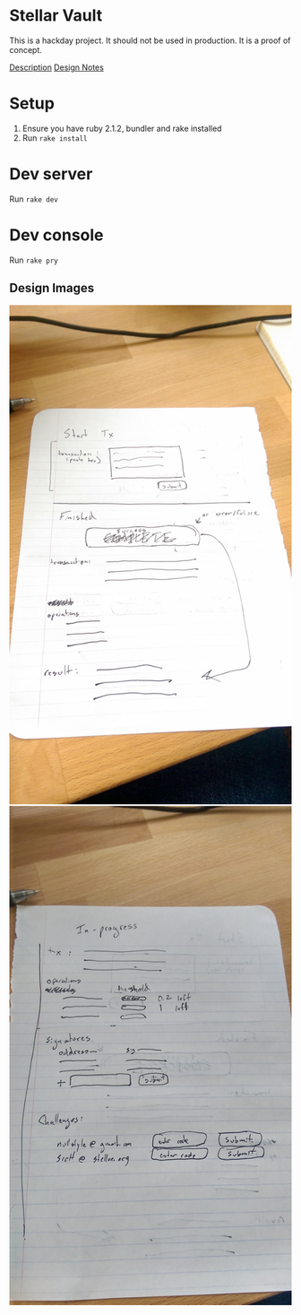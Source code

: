 # Stellar Vault

This is a hackday project.  It should not be used in production.  It is a proof of concept.

[Description](https://github.com/stellar/horizon/wiki/Jun-5%2C-2015#stellar-vault)
[Design Notes](https://github.com/stellar/horizon/wiki/Hackday---Stellar-Vault-Design-Notes)

# Setup

1.  Ensure you have ruby 2.1.2, bundler and rake installed
2.  Run `rake install`

# Dev server

Run `rake dev`

# Dev console

Run `rake pry`

## Design Images

![design1](./docs/images/design1.jpg)
![design2](./docs/images/design2.jpg)
